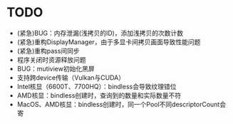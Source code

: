 # TODO
- (紧急)BUG：内存泄漏(浅拷贝的ID)，添加浅拷贝的次数计数
- (紧急)重构DisplayManager，由于多显卡间拷贝画面导致性能问题
- (紧急)重构pass间同步
- 程序关闭时资源释放问题
- BUG：mutiview初始化黑屏
- 支持跨device传输（Vulkan与CUDA）
- Intel核显（6600T、7700HQ）：bindless会导致纹理错位
- AMD核显：bindless创建时，查询到的数量和实际数量不符
- MacOS、AMD核显：bindless创建时，同一个Pool不同descriptorCount会寄
